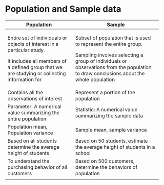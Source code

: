 # Population and Sample data



| Population                                                                                                                                                                          | Sample                                                                                                                                                                                                               |
| ----------------------------------------------------------------------------------------------------------------------------------------------------------------------------------- | -------------------------------------------------------------------------------------------------------------------------------------------------------------------------------------------------------------------- |
| <p>Entire set of individuals or objects of interest in a particular study. </p><p>It includes all members of a defined group that we are studying or collecting information for</p> | <p>Subset of population that is used to represent the entire group. </p><p>Sampling involves selecting a group of individuals or observations from the population to draw conclusions about the whole population</p> |
| Contains all the observations of interest                                                                                                                                           | Represent a portion of the population                                                                                                                                                                                |
| Parameter: A numerical value summarizing the entire population                                                                                                                      | Statistic: A numerical value summarizing the sample data                                                                                                                                                             |
| Population mean, Population variance                                                                                                                                                | Sample mean, sample variance                                                                                                                                                                                         |
| Based on all students determine the average height of students                                                                                                                      | Based on 50 students, estimate the average height of students in a school                                                                                                                                            |
| To understand the purchasing behavior of all customers                                                                                                                              | Based on 500 customers, determine the behaviors of population                                                                                                                                                        |
|                                                                                                                                                                                     |                                                                                                                                                                                                                      |
